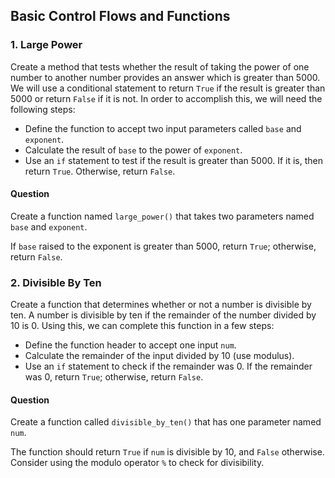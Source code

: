 ## Basic Control Flows and Functions

### 1. Large Power

Create a method that tests whether the result of taking the power of one number to another number provides an answer which is greater than 5000. We will use a conditional statement to return `True` if the result is greater than 5000 or return `False` if it is not. In order to accomplish this, we will need the following steps:

- Define the function to accept two input parameters called `base` and `exponent`.
- Calculate the result of `base` to the power of `exponent`.
- Use an `if` statement to test if the result is greater than 5000. If it is, then return `True`. Otherwise, return `False`.

#### Question

Create a function named `large_power()` that takes two parameters named `base` and `exponent`.

If `base` raised to the exponent is greater than 5000, return `True`; otherwise, return `False`.

### 2. Divisible By Ten

Create a function that determines whether or not a number is divisible by ten. A number is divisible by ten if the remainder of the number divided by 10 is 0. Using this, we can complete this function in a few steps:

- Define the function header to accept one input `num`.
- Calculate the remainder of the input divided by 10 (use modulus).
- Use an `if` statement to check if the remainder was 0. If the remainder was 0, return `True`; otherwise, return `False`.

#### Question

Create a function called `divisible_by_ten()` that has one parameter named `num`.

The function should return `True` if `num` is divisible by 10, and `False` otherwise. Consider using the modulo operator `%` to check for divisibility.
